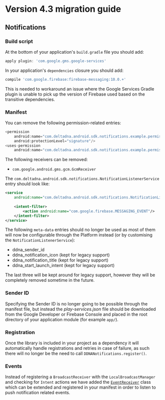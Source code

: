 # Version 4.3 migration guide
## Notifications
### Build script
At the bottom of your application's `build.gradle` file you should add:
```groovy
apply plugin: 'com.google.gms.google-services'
```

In your application's `dependencies` closure you should add:
```groovy
compile 'com.google.firebase:firebase-messaging:10.0.+'
```
This is needed to workaround an issue where the Google Services Gradle plugin is unable to pick up the version of Firebase used based on the transitive dependencies.

### Manifest
You can remove the following permission-related entries:
```groovy
<permission
    android:name="com.deltadna.android.sdk.notifications.example.permission.C2D_MESSAGE"
    android:protectionLevel="signature"/>
<uses-permission
    android:name="com.deltadna.android.sdk.notifications.example.permission.C2D_MESSAGE"/>
```

The following receivers can be removed:
* `com.google.android.gms.gcm.GcmReceiver`

The `com.deltadna.android.sdk.notifications.NotificationListenerService` entry should look like:
```xml
<service
    android:name="com.deltadna.android.sdk.notifications.NotificationListenerService">
    
    <intent-filter>
        <action android:name="com.google.firebase.MESSAGING_EVENT"/>
    </intent-filter>
</service>
```

The following `meta-data` entries should no longer be used as most of them will now be configurable through the Platform instead (or by customising the `NotificationListenerService`):
* ddna_sender_id
* ddna_notification_icon (kept for legacy support)
* ddna_notification_title (kept for legacy support)
* ddna_start_launch_intent (kept for legacy support)

The last three will be kept around for legacy support, however they will be completely removed sometime in the future.

### Sender ID
Specifying the Sender ID is no longer going to be possible through the manifest file, but instead the *play-services.json* file should be downloaded from the Google Developer or Firebase Console and placed in the root directory of your application module (for example `app/`).

### Registration
Once the library is included in your project as a dependency it will automatically handle registrations and retries in case of failure, as such there will no longer be the need to call `DDNANotifications.register()`.

### Events
Instead of registering a `BroadcastReceiver` with the `LocalBroadcastManager` and checking for `Intent` actions we have added the [`EventReceiver`](library-notifications/src/main/java/com/deltadna/android/sdk/notifications/EventReceiver.java) class which can be extended and registered in your manifest in order to listen to push notification related events.
